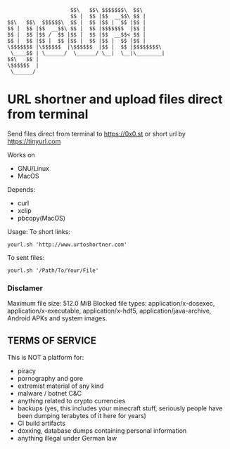 ```
                    $$\   $$\ $$$$$$$\  $$\       
                    $$ |  $$ |$$  __$$\ $$ |      
$$\   $$\  $$$$$$\  $$ |  $$ |$$ |  $$ |$$ |      
$$ |  $$ |$$  __$$\ $$ |  $$ |$$$$$$$  |$$ |      
$$ |  $$ |$$ /  $$ |$$ |  $$ |$$  __$$< $$ |      
$$ |  $$ |$$ |  $$ |$$ |  $$ |$$ |  $$ |$$ |      
\$$$$$$$ |\$$$$$$  |\$$$$$$  |$$ |  $$ |$$$$$$$$\ 
 \____$$ | \______/  \______/ \__|  \__|\________|
$$\   $$ |                                        
\$$$$$$  |                                        
 \______/ 
 ```

# URL shortner and upload files direct from terminal
Send files direct from terminal to https://0x0.st or short url by https://tinyurl.com

Works on 
- GNU/Linux 
- MacOS

Depends: 
- curl 
- xclip
- pbcopy(MacOS)

Usage:
To short links:
```
yourl.sh 'http://www.urtoshortner.com'
```

To sent files:
```
yourl.sh '/Path/To/Your/File'
```


### Disclamer
Maximum file size: 512.0 MiB
Blocked file types: application/x-dosexec, application/x-executable, application/x-hdf5, application/java-archive, Android APKs and system images.

TERMS OF SERVICE
----------------

This is NOT a platform for:
- piracy
- pornography and gore
- extremist material of any kind
- malware / botnet C&C
- anything related to crypto currencies
- backups (yes, this includes your minecraft stuff, seriously
    people have been dumping terabytes of it here for years)
- CI build artifacts
- doxxing, database dumps containing personal information
- anything illegal under German law
